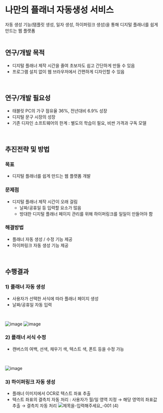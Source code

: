 # 나만의 플래너 자동생성 서비스
자동 생성 기능(탬플릿 생성, 일자 생성, 하이퍼링크 생성)을 통해 디지털 플래너를 쉽게 만드는 웹 플랫폼
<br/> 
<br/> 

## 연구/개발 목적
* 디지털 플래너 제작 시간을 줄여 초보자도 쉽고 간단하게 만들 수 있음
* 프로그램 설치 없이 웹 브라우저에서 간편하게 디자인할 수 있음
<br/> 

## 연구/개발 필요성
* 태블릿 PC의 가구 점유율 36%, 전년대비 6.9% 성장
* 디지털 문구 시장의 성장
* 기존 디자인 소프트웨어의 한계 : 별도의 학습이 필요, 비싼 가격과 구독 모델
<br/>

## 추진전략 및 방법
### 목표
* 디지털 플래너를 쉽게 만드는 웹 플랫폼 개발
### 문제점
* 디지털 플래너 제작 시간이 오래 걸림
  * 날짜/공휴일 등 입력할 요소가 많음
  * 방대한 디지털 플래너 페이지 관리를 위해 하이퍼링크를 일일이 만들어야 함
### 해결방법
* 플래너 자동 생성 / 수정 기능 제공
* 하이퍼링크 자동 생성 기능 제공
<br/>

## 수행결과
### 1) 플래너 자동 생성
* 사용자가 선택한 서식에 따라 플래너 페이지 생성
* 날짜/공휴일 자동 입력
<br/>

![image](https://github.com/dhdr0825/plannery/assets/65939582/53f8dfd8-17da-4f6a-9b29-a5de90c0ca46)
![image](https://github.com/dhdr0825/plannery/assets/65939582/7f9bf832-4e93-424a-a9ff-7cf3404fae77)

### 2) 플래너 서식 수정

* 캔버스의 여백, 선색, 채우기 색, 텍스트 색, 폰트 등을 수정 가능
<br/>

![image](https://github.com/dhdr0825/plannery/assets/65939582/3a3d8325-b0b2-4109-b341-c33e9428103e)

### 3) 하이퍼링크 자동 생성
* 플래너 이미지에서 OCR로 텍스트 좌표 추출
* 텍스트 좌표의 결측치 자동 처리 : 사용자가 월/일 영역 지정 → 해당 영역의 좌표값 추출 → 결측치 자동 처리
![제목을-입력해주세요_-001 (4)](https://github.com/dhdr0825/plannery/assets/65939582/aef75493-e93a-4477-9a07-9572d1de1b37)

















